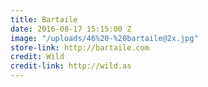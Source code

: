 ```yaml
---
title: Bartaile
date: 2016-08-17 15:15:00 Z
image: "/uploads/46%20-%20bartaile@2x.jpg"
store-link: http://bartaile.com
credit: Wild
credit-link: http://wild.as
---
```


